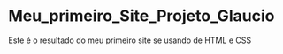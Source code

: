 # Meu_primeiro_Site_Projeto_Glaucio
Este é o resultado do meu primeiro site se usando de HTML e CSS
